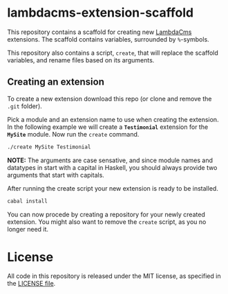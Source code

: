 lambdacms-extension-scaffold
============================

This repository contains a scaffold for creating new
[LambdaCms](http://lambdacms.org) extensions.
The scaffold contains variables, surrounded by `%`-symbols.

This repository also contains a script, `create`, that will replace
the scaffold variables, and rename files based on its arguments.


## Creating an extension

To create a new extension download this repo (or clone and remove the
`.git` folder).

Pick a module and an extension name to use when creating the extension.
In the following example we will create a **`Testimonial`** extension
for the **`MySite`** module. Now run the `create` command.

```bash
./create MySite Testimonial
```

**NOTE:** The arguments are case sensative, and since module names and
datatypes in start with a capital in Haskell, you should always provide
two arguments that start with capitals.

After running the create script your new extension is ready to be installed.

```bash
cabal install
```

You can now procede by creating a repository for your newly created extension.
You might also want to remove the `create` script, as you no longer need it.


# License

All code in this repository is released under the MIT license, as specified in the
[LICENSE file](https://github.com/lambdacms/lambdacms-extension-scaffold/blob/master/LICENSE).
